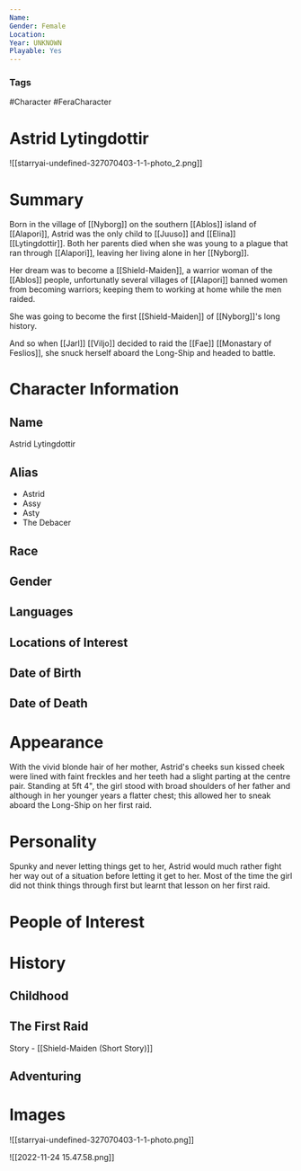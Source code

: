 ```yaml
---
Name: 
Gender: Female
Location: 
Year: UNKNOWN
Playable: Yes
---
```


### Tags
#Character #FeraCharacter 

# Astrid Lytingdottir
![[starryai-undefined-327070403-1-1-photo_2.png]]
# Summary
Born in the village of [[Nyborg]] on the southern [[Ablos]] island of [[Alapori]], Astrid was the only child to [[Juuso]] and [[Elina]] [[Lytingdottir]]. Both her parents died when she was young to a plague that ran through [[Alapori]], leaving her living alone in her [[Nyborg]]. 

Her dream was to become a [[Shield-Maiden]], a warrior woman of the [[Ablos]] people, unfortunatly several villages of [[Alapori]] banned women from becoming warriors; keeping them to working at home while the men raided. 

She was going to become the first [[Shield-Maiden]] of [[Nyborg]]'s long history. 

And so when [[Jarl]] [[Viljo]] decided to raid the [[Fae]] [[Monastary of Feslios]], she snuck herself aboard the Long-Ship and headed to battle. 

# Character Information

## Name
Astrid Lytingdottir 

## Alias
- Astrid
- Assy
- Asty
- The Debacer 

## Race

## Gender

## Languages

## Locations of Interest

## Date of Birth

## Date of Death

# Appearance
With the vivid blonde hair of her mother, Astrid's cheeks sun kissed cheek were lined with faint freckles and her teeth had a slight parting at the centre pair. Standing at 5ft 4", the girl stood with broad shoulders of her father and although in her younger years a flatter chest; this allowed her to sneak aboard the Long-Ship on her first raid. 

# Personality
Spunky and never letting things get to her, Astrid would much rather fight her way out of a situation before letting it get to her. Most of the time the girl did not think things through first but learnt that lesson on her first raid. 

# People of Interest

# History
## Childhood

## The First Raid
Story - [[Shield-Maiden (Short Story)]]

## Adventuring

# Images
![[starryai-undefined-327070403-1-1-photo.png]]

![[2022-11-24 15.47.58.png]]



